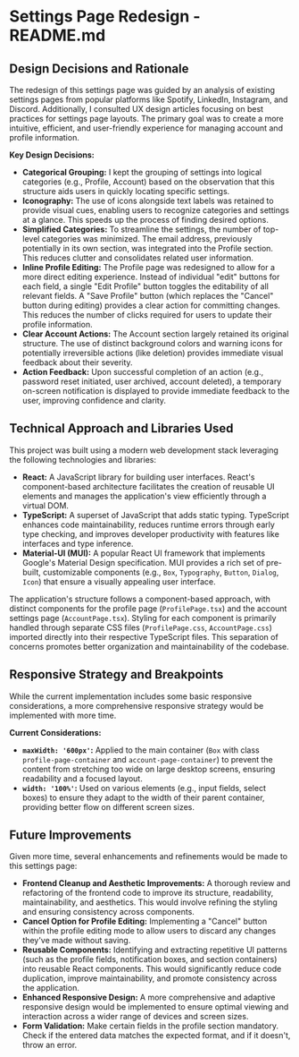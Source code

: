 # Settings Page Redesign - README.md

## Design Decisions and Rationale

The redesign of this settings page was guided by an analysis of existing settings pages from popular platforms like Spotify, LinkedIn, Instagram, and Discord. Additionally, I consulted UX design articles focusing on best practices for settings page layouts. The primary goal was to create a more intuitive, efficient, and user-friendly experience for managing account and profile information.

**Key Design Decisions:**

* **Categorical Grouping:** I kept the grouping of settings into logical categories (e.g., Profile, Account) based on the observation that this structure aids users in quickly locating specific settings. 
* **Iconography:** The use of icons alongside text labels was retained to provide visual cues, enabling users to recognize categories and settings at a glance. This speeds up the process of finding desired options.
* **Simplified Categories:** To streamline the settings, the number of top-level categories was minimized. The email address, previously potentially in its own section, was integrated into the Profile section. This reduces clutter and consolidates related user information.
* **Inline Profile Editing:** The Profile page was redesigned to allow for a more direct editing experience. Instead of individual "edit" buttons for each field, a single "Edit Profile" button toggles the editability of all relevant fields. A "Save Profile" button (which replaces the "Cancel" button during editing) provides a clear action for committing changes. This reduces the number of clicks required for users to update their profile information.
* **Clear Account Actions:** The Account section largely retained its original structure. The use of distinct background colors and warning icons for potentially irreversible actions (like deletion) provides immediate visual feedback about their severity.
* **Action Feedback:** Upon successful completion of an action (e.g., password reset initiated, user archived, account deleted), a temporary on-screen notification is displayed to provide immediate feedback to the user, improving confidence and clarity.

## Technical Approach and Libraries Used

This project was built using a modern web development stack leveraging the following technologies and libraries:

* **React:** A JavaScript library for building user interfaces. React's component-based architecture facilitates the creation of reusable UI elements and manages the application's view efficiently through a virtual DOM.
* **TypeScript:** A superset of JavaScript that adds static typing. TypeScript enhances code maintainability, reduces runtime errors through early type checking, and improves developer productivity with features like interfaces and type inference.
* **Material-UI (MUI):** A popular React UI framework that implements Google's Material Design specification. MUI provides a rich set of pre-built, customizable components (e.g., `Box`, `Typography`, `Button`, `Dialog`, `Icon`) that ensure a visually appealing user interface.

The application's structure follows a component-based approach, with distinct components for the profile page (`ProfilePage.tsx`) and the account settings page (`AccountPage.tsx`). Styling for each component is primarily handled through separate CSS files (`ProfilePage.css`, `AccountPage.css`) imported directly into their respective TypeScript files. This separation of concerns promotes better organization and maintainability of the codebase.

## Responsive Strategy and Breakpoints

While the current implementation includes some basic responsive considerations, a more comprehensive responsive strategy would be implemented with more time.

**Current Considerations:**

* **`maxWidth: '600px'`:** Applied to the main container (`Box` with class `profile-page-container` and `account-page-container`) to prevent the content from stretching too wide on large desktop screens, ensuring readability and a focused layout.
* **`width: '100%'`:** Used on various elements (e.g., input fields, select boxes) to ensure they adapt to the width of their parent container, providing better flow on different screen sizes.


## Future Improvements

Given more time, several enhancements and refinements would be made to this settings page:

* **Frontend Cleanup and Aesthetic Improvements:** A thorough review and refactoring of the frontend code to improve its structure, readability, maintainability, and aesthetics. This would involve refining the styling and ensuring consistency across components. 
* **Cancel Option for Profile Editing:** Implementing a "Cancel" button within the profile editing mode to allow users to discard any changes they've made without saving.
* **Reusable Components:** Identifying and extracting repetitive UI patterns (such as the profile fields, notification boxes, and section containers) into reusable React components. This would significantly reduce code duplication, improve maintainability, and promote consistency across the application.
* **Enhanced Responsive Design:** A more comprehensive and adaptive responsive design would be implemented to ensure optimal viewing and interaction across a wider range of devices and screen sizes.
* **Form Validation:** Make certain fields in the profile section mandatory. Check if the entered data matches the expected format, and if it doesn't, throw an error. 
